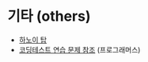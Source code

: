 # 기타 (others)
+ [하노이 탑](https://github.com/Iam-Sunghyun/javascript-algorithms/blob/main/src/algorithms/others/hanoiTower1.JS)
+ [코딩테스트 연습 문제 참조](https://programmers.co.kr/learn/challenges) (프로그래머스)

